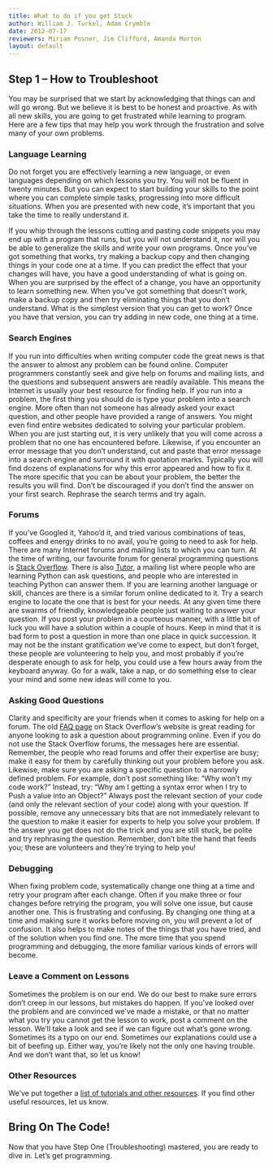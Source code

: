 ```yaml
---
title: What to do if you get Stuck
author: William J. Turkel, Adam Crymble
date: 2012-07-17
reviewers: Miriam Posner, Jim Clifford, Amanda Morton
layout: default
---
```


Step 1 – How to Troubleshoot
----------------------------

You may be surprised that we start by acknowledging that things can and
will go wrong. But we believe it is best to be honest and proactive. As
with all new skills, you are going to get frustrated while learning to
program. Here are a few tips that may help you work through the
frustration and solve many of your own problems.

### Language Learning

Do not forget you are effectively learning a new language, or even
languages depending on which lessons you try. You will not be fluent in
twenty minutes. But you can expect to start building your skills to the
point where you can complete simple tasks, progressing into more
difficult situations. When you are presented with new code, it’s
important that you take the time to really understand it.

If you whip through the lessons cutting and pasting code snippets you
may end up with a program that runs, but you will not understand it, nor
will you be able to generalize the skills and write your own programs.
Once you’ve got something that works, try making a backup copy and then
changing things in your code one at a time. If you can predict the
effect that your changes will have, you have a good understanding of
what is going on. When you are surprised by the effect of a change, you
have an opportunity to learn something new. When you’ve got something
that doesn’t work, make a backup copy and then try eliminating things
that you don’t understand. What is the simplest version that you can get
to work? Once you have that version, you can try adding in new code, one
thing at a time.

### Search Engines

If you run into difficulties when writing computer code the great news
is that the answer to almost any problem can be found online. Computer
programmers constantly seek and give help on forums and mailing lists,
and the questions and subsequent answers are readily available. This
means the Internet is usually your best resource for finding help. If
you run into a problem, the first thing you should do is type your
problem into a search engine. More often than not someone has already
asked your exact question, and other people have provided a range of
answers. You might even find entire websites dedicated to solving your
particular problem. When you are just starting out, it is very unlikely
that you will come across a problem that no one has encountered before.
Likewise, if you encounter an error message that you don’t understand,
cut and paste that error message into a search engine and surround it
with quotation marks. Typically you will find dozens of explanations for
why this error appeared and how to fix it. The more specific that you
can be about your problem, the better the results you will find. Don’t
be discouraged if you don’t find the answer on your first search.
Rephrase the search terms and try again.

### Forums

If you’ve Googled it, Yahoo’d it, and tried various combinations of
teas, coffees and energy drinks to no avail, you’re going to need to ask
for help. There are many Internet forums and mailing lists to which you
can turn. At the time of writing, our favourite forum for general
programming questions is [Stack Overflow][]. There is also [Tutor][], a
mailing list where people who are learning Python can ask questions, and
people who are interested in teaching Python can answer them. If you are
learning another language or skill, chances are there is a similar forum
online dedicated to it. Try a search engine to locate the one that is
best for your needs. At any given time there are swarms of friendly,
knowledgeable people just waiting to answer your question. If you post
your problem in a courteous manner, with a little bit of luck you will
have a solution within a couple of hours. Keep in mind that it is bad
form to post a question in more than one place in quick succession. It
may not be the instant gratification we’ve come to expect, but don’t
forget, these people are volunteering to help you, and most probably if
you’re desperate enough to ask for help, you could use a few hours away
from the keyboard anyway. Go for a walk, take a nap, or do something
else to clear your mind and some new ideas will come to you.

### Asking Good Questions

Clarity and specificity are your friends when it comes to asking for
help on a forum. The old [FAQ page][] on Stack Overflow’s website is
great reading for anyone looking to ask a question about programming
online. Even if you do not use the Stack Overflow forums, the messages
here are essential. Remember, the people who read forums and offer their
expertise are busy; make it easy for them by carefully thinking out your
problem before you ask. Likewise, make sure you are asking a specific
question to a narrowly defined problem. For example, don’t post
something like: “Why won’t my code work?” Instead, try: “Why am I
getting a syntax error when I try to Push a value into an Object?”
Always post the relevant section of your code (and only the relevant
section of your code) along with your question. If possible, remove any
unnecessary bits that are not immediately relevant to the question to
make it easier for experts to help you solve your problem. If the answer
you get does not do the trick and you are still stuck, be polite and try
rephrasing the question. Remember, don’t bite the hand that feeds you;
these are volunteers and they’re trying to help you!

### Debugging

When fixing problem code, systematically change one thing at a time and
retry your program after each change. Often if you make three or four
changes before retrying the program, you will solve one issue, but cause
another one. This is frustrating and confusing. By changing one thing at
a time and making sure it works before moving on, you will prevent a lot
of confusion. It also helps to make notes of the things that you have
tried, and of the solution when you find one. The more time that you
spend programming and debugging, the more familiar various kinds of
errors will become.

### Leave a Comment on Lessons

Sometimes the problem is on our end. We do our best to make sure errors
don’t creep in our lessons, but mistakes do happen. If you’ve looked
over the problem and are convinced we’ve made a mistake, or that no
matter what you try you cannot get the lesson to work, post a comment on
the lesson. We’ll take a look and see if we can figure out what’s gone
wrong. Sometimes its a typo on our end. Sometimes our explanations could
use a bit of beefing up. Either way, you’re likely not the only one
having trouble. And we don’t want that, so let us know!

### Other Resources

We’ve put together a [list of tutorials and other resources][]. If you
find other useful resources, let us know.

Bring On The Code!
------------------

Now that you have Step One (Troubleshooting) mastered, you are ready to
dive in. Let’s get programming.

  [Stack Overflow]: http://stackoverflow.com/
  [Tutor]: http://mail.python.org/mailman/listinfo/tutor
  [FAQ page]: http://web.archive.org/web/20130101093828/http://stackoverflow.com/faq
  [list of tutorials and other resources]: /resources
